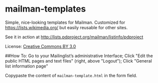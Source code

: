 mailman-templates
=================

Simple, nice-looking  templates for Mailman. Customized for https://lists.wikimedia.org/ but easily reusable for other sites.

See it in action at http://lists.pdproject.org/mailman/listinfo/pdproject

License: [Creative Commons BY 3.0](https://creativecommons.org/licenses/by/3.0/)

##How To:
Go to your Mailinglist’s administrative Interface; Click "Edit the public HTML pages and text files" (right, above "Logout"); Click "General list information page"

Copypaste the content of `mailman-template.html` in the form field.

